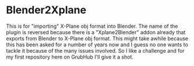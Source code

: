 # Blender2Xplane
This is for "importing" X-Plane obj format into Blender. The name of the plugin is reversed because there is a "Xplane2Blender" addon already that exports from Blender to X-Plane obj format. This might take awhile because this has been asked for a number of years now and I guess no one wants to tackle it because of the many issues involved. So I like a challenge and for my first repository here on GrubHub I'll give it a shot.
